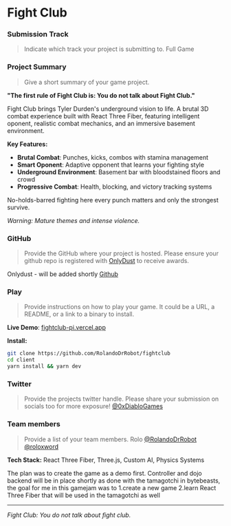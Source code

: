 # Fight Club

### Submission Track
> Indicate which track your project is submitting to.
Full Game

### Project Summary
> Give a short summary of your game project.

**"The first rule of Fight Club is: You do not talk about Fight Club."**

Fight Club brings Tyler Durden's underground vision to life. A brutal 3D combat experience built with React Three Fiber, featuring intelligent oponent, realistic combat mechanics, and an immersive basement environment.

**Key Features:**
- **Brutal Combat**: Punches, kicks, combos with stamina management
- **Smart Oponent**: Adaptive opponent that learns your fighting style
- **Underground Environment**: Basement bar with bloodstained floors and crowd
- **Progressive Combat**: Health, blocking, and victory tracking systems

No-holds-barred fighting here every punch matters and only the strongest survive.

*Warning: Mature themes and intense violence.*

### GitHub
> Provide the GitHub where your project is hosted. Please ensure your github repo is registered with [OnlyDust](https://app.onlydust.com/p/create) to receive awards.

Onlydust - will be added shortly
[Github](https://github.com/RolandoDrRobot/fightclub)

### Play
> Provide instructions on how to play your game. It could be a URL, a README, or a link to a binary to install.

**Live Demo**: [fightclub-pi.vercel.app](fightclub-pi.vercel.app)

**Install:**
```bash
git clone https://github.com/RolandoDrRobot/fightclub
cd client
yarn install && yarn dev
```

### Twitter
> Provide the projects twitter handle. Please share your submission on socials too for more exposure!
[@0xDiabloGames](https://x.com/0xDiabloGames)

### Team members
> Provide a list of your team members.
Rolo
[@RolandoDrRobot](https://github.com/RolandoDrRobot)
[@roloxword](https://x.com/roloxworld)

**Tech Stack:** React Three Fiber, Three.js, Custom AI, Physics Systems

The plan was to create the game as a demo first. Controller and dojo backend will be in place shortly as done with the tamagotchi in bytebeasts, the goal for me in this gamejam was to 1.create a new game 2.learn React Three Fiber that will be used in the tamagotchi as well

---

*Fight Club: You do not talk about fight club.* 